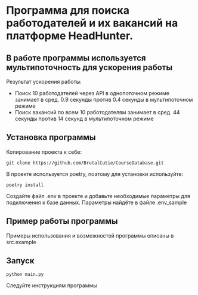 # Программа для поиска работодателей и их вакансий на платформе HeadHunter.

## В работе программы используется мультипоточность для ускорения работы
Результат ускорения работы:
- Поиск 10 работодателей через API в однопоточном режиме занимает в сред. 0.9 секунды против 0.4 секунды в мультипоточном режиме
- Поиск вакансий по всем 10 работодателям занимает в сред. 44 секунды против 14 секунд в мультипоточном режиме

## Установка программы
Копирование проекта к себе:
```commandline
git clone https://github.com/BrutalCutie/CourseDatabase.git
```
В проекте используется poetry, поэтому для установки используйте:
```commandline
poetry install
```

Создайте файл .env в проекте и добавьте необходимые параметры для подключения к базе данных. Параметры найдёте в файле .env_sample

## Пример работы программы
Примеры использования и возможностей программы описаны в src.example

## Запуск
```
python main.py
```
Следуйте инструкциям программы
